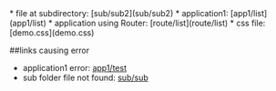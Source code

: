 <title>Top of Demo</title>
*   file at subdirectory: [sub/sub2](sub/sub2)
*   application1: [app1/list](app1/list)
*   application using Router: [route/list](route/list)
*   css file: [demo.css](demo.css)

##links causing error
*   application1 error: [app1/test](app1/test)
*   sub folder file not found: [sub/sub](sub/sub)


